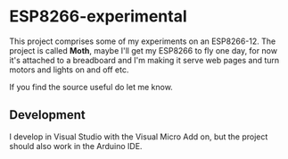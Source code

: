 # ESP8266-experimental

This project comprises some of my experiments on an ESP8266-12. The project is called **Moth**, maybe I'll get my ESP8266 to fly one day, for now it's attached to a breadboard and I'm making it
serve web pages and turn motors and lights on and off etc.

If you find the source useful do let me know.

## Development

I develop in Visual Studio with the Visual Micro Add on, but the project should
also work in the Arduino IDE.